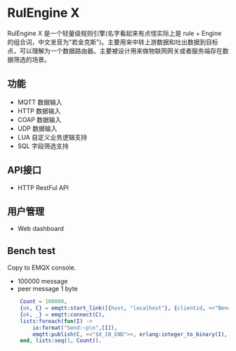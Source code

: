 # RulEngine X
RulEngine X 是一个轻量级规则引擎(名字看起来有点怪实际上是 rule + Engine 的组合词，中文发音为"若金克斯")。主要用来中转上游数据和吐出数据到目标点，可以理解为一个数据路由器。主要被设计用来做物联网网关或者服务端存在数据筛选的场景。
## 功能
- MQTT 数据输入
- HTTP 数据输入
- COAP 数据输入
- UDP 数据输入
- LUA 自定义业务逻辑支持
- SQL 字段筛选支持

## API接口
- HTTP RestFul API
## 用户管理
- Web dashboard

## Bench test
Copy to EMQX console.
- 100000 message
- peer message 1 byte

```erlang
    Count = 100000,
    {ok, C} = emqtt:start_link([{host, "localhost"}, {clientid, <<"BenchX">>}]),
    {ok, _} = emqtt:connect(C),
    lists:foreach(fun(I) ->
        io:format("Send:~p\n",[I]),
        emqtt:publish(C, <<"$X_IN_END">>, erlang:integer_to_binary(I), qos0)
    end, lists:seq(1, Count)).
```